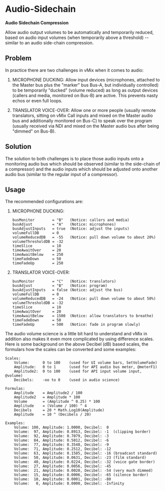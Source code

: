
Audio-Sidechain
===============

**Audio Sidechain Compression**

Allow audio output volumes to be automatically and temporarily
reduced, based on audio input volumes (when temporarily above a
threshold) -- similar to an audio side-chain compression.

Problem
-------

In practice there are two challenges in vMix when it comes to audio:

1. MICROPHONE DUCKING:
   Allow input devices (microphones, attached to the Master bus plus the
   "marker" bus Bus-A, but individually controlled) to be temporarily
   "ducked" (volume reduced) as long as output devices (callers and
   media, monitored on Bus-B) are active. This prevents nasty echos or
   even full loops.

2. TRANSLATOR VOICE-OVER:
   Allow one or more people (usually remote translators, sitting
   on vMix Call inputs and mixed on the Master audio bus and
   additionally monitored on Bus-C) to speak over the program
   (usually received via NDI and mixed on the Master audio bus
   after being "dimmed" on Bus-B).

Solution
--------

The solution to both challenges is to place those audio inputs onto a
monitoring audio bus which should be observed (similar to the side-chain
of a compressor) and the audio inputs which should be adjusted onto
another audio bus (similar to the regular input of a compressor).

Usage
-----

The recommended configurations are:

1. MICROPHONE DUCKING:

       busMonitor        = "B"   (Notice: callers and media)
       busAdjust         = "A"   (Notice: microphones)
       busAdjustInputs   = true  (Notice: adjust the inputs)
       volumeFullDB      = 0
       volumeReducedDB   = -55   (Notice: pull down volume to about 20%)
       volumeThresholdDB = -32
       timeSlice         = 10
       timeAwaitOver     = 20
       timeAwaitBelow    = 250
       timeFadeDown      = 50
       timeFadeUp        = 250

2. TRANSLATOR VOICE-OVER:

       busMonitor        = "C"   (Notice: translators)
       busAdjust         = "B"   (Notice: program)
       busAdjustInputs   = false (Notice: adjust the bus)
       volumeFullDB      = 0
       volumeReducedDB   = -24   (Notice: pull down volume to about 50%)
       volumeThresholdDB = -32
       timeSlice         = 10
       timeAwaitOver     = 20
       timeAwaitBelow    = 1500  (Notice: allow translators to breathe)
       timeFadeDown      = 50
       timeFadeUp        = 500   (Notice: fade in program slowly)

The audio volume science is a little bit hard to understand and vMix
in addition also makes it even more complicated by using difference
scales. Here is some background on the above Decibel (dB) based
scales, the formulars how the scales can be converted and some
examples:

    Scales:
        Volume:      0 to 100    (used for UI volume bars, SetVolumeFade)
        Amplitude:   0 to 1      (used for API audio bus meter, @meterF1)
        Amplitude2:  0 to 100    (used for API input volume input, @volume)
        Decibels:    -oo to 0    (used in audio science)

    Formulas:
        Amplitude    = Amplitude2 / 100
        Amplitude2   = Amplitude * 100
        Volume       = (Amplitude ^ 0.25) * 100
        Amplitude    = (Volume / 100) ^ 4
        Decibels     = 20 * Math.Log10(Amplitude)
        Amplitude    = 10 ^ (Decibels / 20)

    Examples:
        Volume: 100, Amplitude: 1.0000, Decibel:  0
        Volume:  97, Amplitude: 0.8913, Decibel: -1  (clipping border)
        Volume:  92, Amplitude: 0.7079, Decibel: -3
        Volume:  84, Amplitude: 0.5012, Decibel: -6
        Volume:  77, Amplitude: 0.3548, Decibel: -9
        Volume:  71, Amplitude: 0.2512, Decibel: -12
        Volume:  63, Amplitude: 0.1585, Decibel: -16 (broadcast standard)
        Volume:  50, Amplitude: 0.0631, Decibel: -23 (film standard)
        Volume:  40, Amplitude: 0.0224, Decibel: -32 (voice gate border)
        Volume:  27, Amplitude: 0.0056, Decibel: -45
        Volume:  21, Amplitude: 0.0020, Decibel: -54 (very much dimmed)
        Volume:  15, Amplitude: 0.0006, Decibel: -65 (silence border)
        Volume:  10, Amplitude: 0.0001, Decibel: -80
        Volume:   0, Amplitude: 0.0000, Decibel: -Infinity

